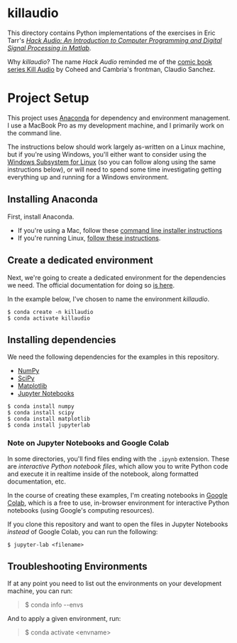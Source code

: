 # killaudio

This directory contains Python implementations of the exercises in Eric Tarr's [*Hack Audio: An Introduction to Computer Programming and Digital Signal Processing in Matlab*](https://www.mathworks.com/academia/books/hack-audio-tarr.html).

Why _killaudio_? The name _Hack Audio_ reminded me of the [comic book series Kill Audio](https://www.simonandschuster.com/books/Kill-Audio/Claudio-Sanchez/9781608862924) by Coheed and Cambria's frontman, Claudio Sanchez.

# Project Setup

This project uses [Anaconda](https://www.anaconda.com) for dependency and environment management. I use a MacBook Pro as my development machine, and I primarily work on the command line. 

The instructions below should work largely as-written on a Linux machine, but if you're using Windows, you'll either want to consider using the [Windows Subsystem for Linux](https://docs.microsoft.com/en-us/windows/wsl/install) (so you can follow along using the same instructions below), or will need to spend some time investigating getting everything up and running for a Windows environment.

## Installing Anaconda

First, install Anaconda.

- If you're using a Mac, follow these [command line installer instructions](https://docs.anaconda.com/anaconda/install/mac-os/#using-the-command-line-install)
- If you're running Linux, [follow these instructions](https://docs.anaconda.com/anaconda/install/linux/).

## Create a dedicated environment

Next, we're going to create a dedicated environment for the dependencies we need. The official documentation for doing so [is here](https://docs.anaconda.com/anaconda/install/linux/).

In the example below, I've chosen to name the environment *killaudio*.

```
$ conda create -n killaudio
$ conda activate killaudio
```

## Installing dependencies

We need the following dependencies for the examples in this repository.
- [NumPy](https://numpy.org)
- [SciPy](http://scipy.org)
- [Matplotlib](https://matplotlib.org)
- [Jupyter Notebooks](https://jupyter.org/install)

```
$ conda install numpy
$ conda install scipy
$ conda install matplotlib
$ conda install jupyterlab
```

### Note on Jupyter Notebooks and Google Colab

In some directories, you'll find files ending with the `.ipynb` extension. These are *interactive Python notebook files*, which allow you to write Python code and execute it in realtime inside of the notebook, along formatted documentation, etc.

In the course of creating these examples, I'm creating notebooks in [Google Colab](https://research.google.com/colaboratory/), which is a free to use, in-browser environment for interactive Python notebooks (using Google's computing resources).

If you clone this repository and want to open the files in Jupyter Notebooks *instead* of Google Colab, you can run the following:

`$ jupyter-lab <filename>`

## Troubleshooting Environments
If at any point you need to list out the environments
on your development machine, you can run:

> $ conda info --envs

And to apply a given environment, run:

> $ conda activate \<envname>
